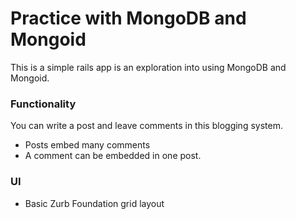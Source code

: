 Practice with MongoDB and Mongoid
=================================

This is a simple rails app is an exploration into using MongoDB and Mongoid.




### Functionality

You can write a post and leave comments in this blogging system.

- Posts embed many comments
- A comment can be embedded in one post.




### UI

- Basic Zurb Foundation grid layout
